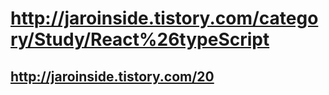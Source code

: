 # http://jaroinside.tistory.com/category/Study/React%26typeScript
## http://jaroinside.tistory.com/20
